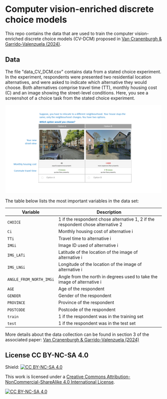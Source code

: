 # Computer vision-enriched discrete choice models
This repo contains the data that are used to train the computer vision-enriched discrete choice models (CV-DCM) proposed in [Van Cranenburgh & Garrido-Valenzuela (2024)](assets/VanCranenburgh_GarridoValenzuela2024.pdf).


## Data

The file "data_CV_DCM.csv" contains data from a stated choice experiment. In the experiment, respondents were presented two residential location alternatives, and were asked to indicate which alternative they would choose. Both alternatives comprise travel time (TT), monthly housing cost (C) and an image showing the street-level conditions. Here, you see a screenshot of a choice task from the stated choice experiment.

![screenshot_stated_choice](assets/images/screenshot_stated_choice.png)<br>

The table below lists the most important variables in the data set:

| Variable | Description |
| --- | --- |
| `CHOICE` | 1 if the respondent chose alternative 1, 2 if the respondent chose alternative 2 |
| `Ci` | Monthly housing cost of alternative i |
| `TTi` | Travel time to alternative i |
| `IMGi` | Image ID used of alternative i |
| `IMG_LATi` | Latitude of the location of the image of alternative i |
| `IMG_LNGi` | Longitude of the location of the image of alternative i |
| `ANGLE_FROM_NORTH_IMGi`| Angle from the north in degrees used to take the image of alternative i |
| `AGE` | Age of the respondent |
| `GENDER` | Gender of the respondent |
| `PROVINCE` | Province of the respondent |
| `POSTCODE` | Postcode of the respondent |
| `train` | 1 if the respondent was in the training set |
| `test` | 1 if the respondent was in the test set |

More details about the data collection can be found in section 3 of the associated paper:
[Van Cranenburgh & Garrido-Valenzuela (2024)](assets/VanCranenburgh_GarridoValenzuela2024.pdf)


## License CC BY-NC-SA 4.0

Shield: [![CC BY-NC-SA 4.0][cc-by-nc-sa-shield]][cc-by-nc-sa]

This work is licensed under a
[Creative Commons Attribution-NonCommercial-ShareAlike 4.0 International License][cc-by-nc-sa].

[![CC BY-NC-SA 4.0][cc-by-nc-sa-image]][cc-by-nc-sa]

[cc-by-nc-sa]: http://creativecommons.org/licenses/by-nc-sa/4.0/
[cc-by-nc-sa-image]: https://licensebuttons.net/l/by-nc-sa/4.0/88x31.png
[cc-by-nc-sa-shield]: https://img.shields.io/badge/License-CC%20BY--NC--SA%204.0-lightgrey.svg
